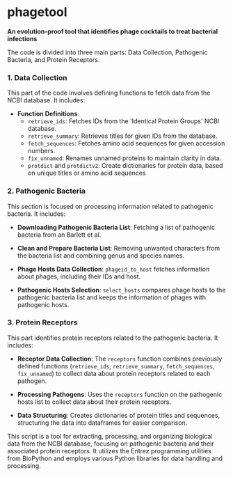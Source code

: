 # phagetool
**An evolution-proof tool that identifies phage cocktails to treat bacterial infections**

The code is divided into three main parts: Data Collection, Pathogenic Bacteria, and Protein Receptors. 

### 1. Data Collection
This part of the code involves defining functions to fetch data from the NCBI database. It includes:

- **Function Definitions**:
    - `retrieve_ids`: Fetches IDs from the 'Identical Protein Groups' NCBI database.
    - `retrieve_summary`: Retrieves titles for given IDs from the database.
    - `fetch_sequences`: Fetches amino acid sequences for given accession numbers.
    - `fix_unnamed`: Renames unnamed proteins to maintain clarity in data.
    - `protdict` and `protdictv2`: Create dictionaries for protein data, based on unique titles or amino acid sequences

### 2. Pathogenic Bacteria
This section is focused on processing information related to pathogenic bacteria. It includes:

- **Downloading Pathogenic Bacteria List**: Fetching a list of pathogenic bacteria from an Barlett et al.
  
- **Clean and Prepare Bacteria List**: Removing unwanted characters from the bacteria list and combining genus and species names.

- **Phage Hosts Data Collection**: `phageid_to_host` fetches information about phages, including their IDs and host.

- **Pathogenic Hosts Selection**: `select_hosts` compares phage hosts to the pathogenic bacteria list and keeps the information of phages with pathogenic hosts.

### 3. Protein Receptors
This part identifies protein receptors related to the pathogenic bacteria. It includes:

- **Receptor Data Collection**: The `receptors` function combines previously defined functions (`retrieve_ids`, `retrieve_summary`, `fetch_sequences`, `fix_unnamed`) to collect data about protein receptors related to each pathogen.

- **Processing Pathogens**: Uses the `receptors` function on the pathogenic hosts list to collect data about their protein receptors. 

- **Data Structuring**: Creates dictionaries of protein titles and sequences, structuring the data into dataframes for easier comparison.

This script is a tool for extracting, processing, and organizing biological data from the NCBI database, focusing on pathogenic bacteria and their associated protein receptors. It utilizes the Entrez programming utilities from BioPython and employs various Python libraries for data handling and processing.
